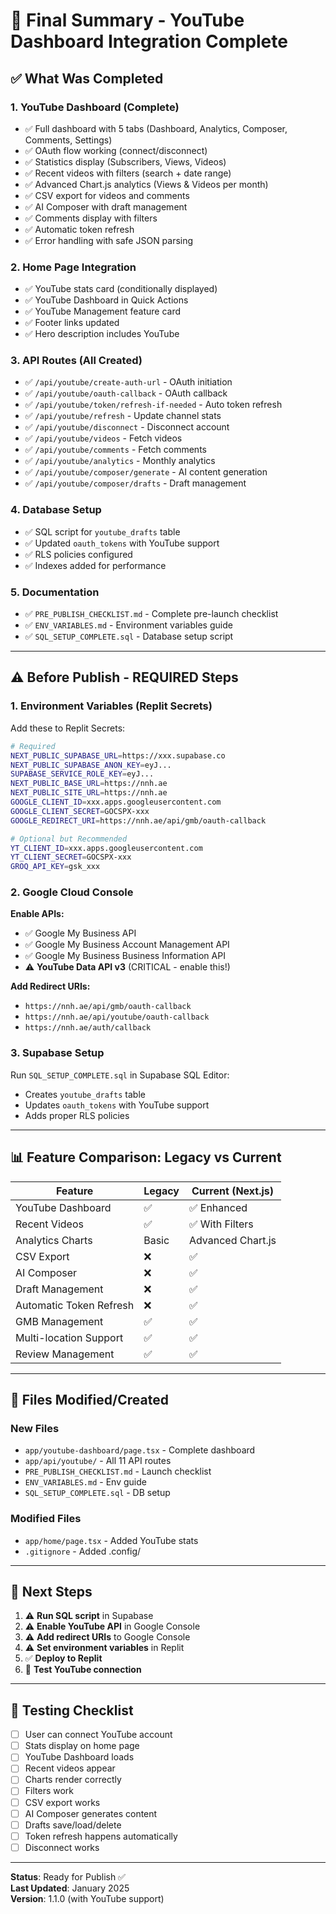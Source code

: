 # 🎉 Final Summary - YouTube Dashboard Integration Complete

## ✅ What Was Completed

### 1. YouTube Dashboard (Complete)
- ✅ Full dashboard with 5 tabs (Dashboard, Analytics, Composer, Comments, Settings)
- ✅ OAuth flow working (connect/disconnect)
- ✅ Statistics display (Subscribers, Views, Videos)
- ✅ Recent videos with filters (search + date range)
- ✅ Advanced Chart.js analytics (Views & Videos per month)
- ✅ CSV export for videos and comments
- ✅ AI Composer with draft management
- ✅ Comments display with filters
- ✅ Automatic token refresh
- ✅ Error handling with safe JSON parsing

### 2. Home Page Integration
- ✅ YouTube stats card (conditionally displayed)
- ✅ YouTube Dashboard in Quick Actions
- ✅ YouTube Management feature card
- ✅ Footer links updated
- ✅ Hero description includes YouTube

### 3. API Routes (All Created)
- ✅ `/api/youtube/create-auth-url` - OAuth initiation
- ✅ `/api/youtube/oauth-callback` - OAuth callback
- ✅ `/api/youtube/token/refresh-if-needed` - Auto token refresh
- ✅ `/api/youtube/refresh` - Update channel stats
- ✅ `/api/youtube/disconnect` - Disconnect account
- ✅ `/api/youtube/videos` - Fetch videos
- ✅ `/api/youtube/comments` - Fetch comments
- ✅ `/api/youtube/analytics` - Monthly analytics
- ✅ `/api/youtube/composer/generate` - AI content generation
- ✅ `/api/youtube/composer/drafts` - Draft management

### 4. Database Setup
- ✅ SQL script for `youtube_drafts` table
- ✅ Updated `oauth_tokens` with YouTube support
- ✅ RLS policies configured
- ✅ Indexes added for performance

### 5. Documentation
- ✅ `PRE_PUBLISH_CHECKLIST.md` - Complete pre-launch checklist
- ✅ `ENV_VARIABLES.md` - Environment variables guide
- ✅ `SQL_SETUP_COMPLETE.sql` - Database setup script

---

## ⚠️ Before Publish - REQUIRED Steps

### 1. Environment Variables (Replit Secrets)
Add these to Replit Secrets:

```bash
# Required
NEXT_PUBLIC_SUPABASE_URL=https://xxx.supabase.co
NEXT_PUBLIC_SUPABASE_ANON_KEY=eyJ...
SUPABASE_SERVICE_ROLE_KEY=eyJ...
NEXT_PUBLIC_BASE_URL=https://nnh.ae
NEXT_PUBLIC_SITE_URL=https://nnh.ae
GOOGLE_CLIENT_ID=xxx.apps.googleusercontent.com
GOOGLE_CLIENT_SECRET=GOCSPX-xxx
GOOGLE_REDIRECT_URI=https://nnh.ae/api/gmb/oauth-callback

# Optional but Recommended
YT_CLIENT_ID=xxx.apps.googleusercontent.com
YT_CLIENT_SECRET=GOCSPX-xxx
GROQ_API_KEY=gsk_xxx
```

### 2. Google Cloud Console
**Enable APIs:**
- ✅ Google My Business API
- ✅ Google My Business Account Management API
- ✅ Google My Business Business Information API
- ⚠️ **YouTube Data API v3** (CRITICAL - enable this!)

**Add Redirect URIs:**
- `https://nnh.ae/api/gmb/oauth-callback`
- `https://nnh.ae/api/youtube/oauth-callback`
- `https://nnh.ae/auth/callback`

### 3. Supabase Setup
Run `SQL_SETUP_COMPLETE.sql` in Supabase SQL Editor:
- Creates `youtube_drafts` table
- Updates `oauth_tokens` with YouTube support
- Adds proper RLS policies

---

## 📊 Feature Comparison: Legacy vs Current

| Feature | Legacy | Current (Next.js) |
|---------|--------|-------------------|
| YouTube Dashboard | ✅ | ✅ Enhanced |
| Recent Videos | ✅ | ✅ With Filters |
| Analytics Charts | Basic | Advanced Chart.js |
| CSV Export | ❌ | ✅ |
| AI Composer | ❌ | ✅ |
| Draft Management | ❌ | ✅ |
| Automatic Token Refresh | ❌ | ✅ |
| GMB Management | ✅ | ✅ |
| Multi-location Support | ✅ | ✅ |
| Review Management | ✅ | ✅ |

---

## 🚀 Files Modified/Created

### New Files
- `app/youtube-dashboard/page.tsx` - Complete dashboard
- `app/api/youtube/` - All 11 API routes
- `PRE_PUBLISH_CHECKLIST.md` - Launch checklist
- `ENV_VARIABLES.md` - Env guide
- `SQL_SETUP_COMPLETE.sql` - DB setup

### Modified Files
- `app/home/page.tsx` - Added YouTube stats
- `.gitignore` - Added .config/

---

## 🎯 Next Steps

1. ⚠️ **Run SQL script** in Supabase
2. ⚠️ **Enable YouTube API** in Google Console
3. ⚠️ **Add redirect URIs** to Google Console
4. ⚠️ **Set environment variables** in Replit
5. ✅ **Deploy to Replit**
6. 🧪 **Test YouTube connection**

---

## 📝 Testing Checklist

- [ ] User can connect YouTube account
- [ ] Stats display on home page
- [ ] YouTube Dashboard loads
- [ ] Recent videos appear
- [ ] Charts render correctly
- [ ] Filters work
- [ ] CSV export works
- [ ] AI Composer generates content
- [ ] Drafts save/load/delete
- [ ] Token refresh happens automatically
- [ ] Disconnect works

---

**Status**: Ready for Publish ✅  
**Last Updated**: January 2025  
**Version**: 1.1.0 (with YouTube support)

